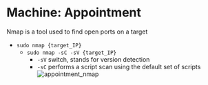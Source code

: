 #  Machine: Appointment

Nmap is a tool used to find open ports on a target
- ```sudo nmap {target_IP}```
  - ```sudo nmap -sC -sV {target_IP}```
    - ```-sV``` switch, stands for version detection 
    - ```-sC``` performs a script scan using the default set of scripts
 ![appointment_nmap](https://github.com/juliezard/HackTheBox/blob/main/Boxes/Tier%200/images/appointment_nmap.png?raw=true)
